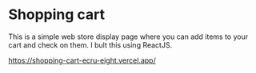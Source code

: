 # Shopping cart

This is a simple web store display page where you can add items to your cart and check on them.
I bult this using ReactJS.

https://shopping-cart-ecru-eight.vercel.app/
